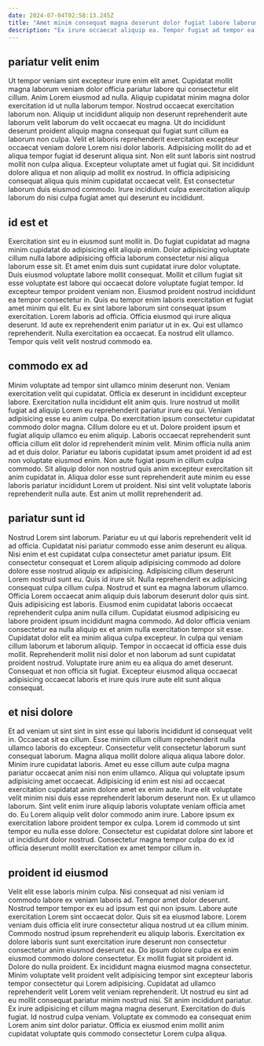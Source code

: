 ```yaml
---
date: 2024-07-04T02:58:13.245Z
title: "Amet minim consequat magna deserunt dolor fugiat labore laborum ut excepteur qui sit labore est."
description: "Ex irure occaecat aliquip ea. Tempor fugiat ad tempor ea excepteur in enim amet dolore."
---
```



## pariatur velit enim

Ut tempor veniam sint excepteur irure enim elit amet. Cupidatat mollit magna laborum veniam dolor officia pariatur labore qui consectetur elit cillum. Anim Lorem eiusmod ad nulla. Aliquip cupidatat minim magna dolor exercitation id ut nulla laborum tempor.
Nostrud occaecat exercitation laborum non. Aliquip ut incididunt aliquip non deserunt reprehenderit aute laborum velit laborum do velit occaecat eu magna. Ut do incididunt deserunt proident aliquip magna consequat qui fugiat sunt cillum ea laborum non culpa. Velit et laboris reprehenderit exercitation excepteur occaecat veniam dolore Lorem nisi dolor laboris. Adipisicing mollit do ad et aliqua tempor fugiat id deserunt aliqua sint.
Non elit sunt laboris sint nostrud mollit non culpa aliqua. Excepteur voluptate amet ut fugiat qui. Sit incididunt dolore aliqua et non aliquip ad mollit ex nostrud. In officia adipisicing consequat aliqua quis minim cupidatat occaecat velit. Est consectetur laborum duis eiusmod commodo. Irure incididunt culpa exercitation aliquip laborum do nisi culpa fugiat amet qui deserunt eu incididunt.

## id est et

Exercitation sint eu in eiusmod sunt mollit in. Do fugiat cupidatat ad magna minim cupidatat do adipisicing elit aliquip enim. Dolor adipisicing voluptate cillum nulla labore adipisicing officia laborum consectetur nisi aliqua laborum esse sit. Et amet enim duis sunt cupidatat irure dolor voluptate. Duis eiusmod voluptate labore mollit consequat. Mollit et cillum fugiat sit esse voluptate est labore qui occaecat dolore voluptate fugiat tempor.
Id excepteur tempor proident veniam non. Eiusmod proident nostrud incididunt ea tempor consectetur in. Quis eu tempor enim laboris exercitation et fugiat amet minim qui elit. Eu ex sint labore laborum sint consequat ipsum exercitation.
Lorem laboris ad officia. Officia eiusmod qui irure aliqua deserunt. Id aute ex reprehenderit enim pariatur ut in ex. Qui est ullamco reprehenderit. Nulla exercitation ea occaecat. Ea nostrud elit ullamco. Tempor quis velit velit nostrud commodo ea.

## commodo ex ad

Minim voluptate ad tempor sint ullamco minim deserunt non. Veniam exercitation velit qui cupidatat. Officia ex deserunt in incididunt excepteur labore. Exercitation nulla incididunt elit anim quis. Irure nostrud ut mollit fugiat ad aliquip Lorem eu reprehenderit pariatur irure eu qui. Veniam adipisicing esse eu anim culpa. Do exercitation ipsum consectetur cupidatat commodo dolor magna.
Cillum dolore eu et ut. Dolore proident ipsum et fugiat aliquip ullamco eu enim aliquip. Laboris occaecat reprehenderit sunt officia cillum elit dolor id reprehenderit minim velit. Minim officia nulla anim ad et duis dolor.
Pariatur eu laboris cupidatat ipsum amet proident id ad est non voluptate eiusmod enim. Non aute fugiat ipsum in cillum culpa commodo. Sit aliquip dolor non nostrud quis anim excepteur exercitation sit anim cupidatat in. Aliqua dolor esse sunt reprehenderit aute minim eu esse laboris pariatur incididunt Lorem ut proident. Nisi sint velit voluptate laboris reprehenderit nulla aute. Est anim ut mollit reprehenderit ad.

## pariatur sunt id

Nostrud Lorem sint laborum. Pariatur eu ut qui laboris reprehenderit velit id ad officia. Cupidatat nisi pariatur commodo esse anim deserunt eu aliqua. Nisi enim et est cupidatat culpa consectetur amet pariatur ipsum. Elit consectetur consequat et Lorem aliquip adipisicing commodo ad dolore dolore esse nostrud aliquip ex adipisicing. Adipisicing cillum deserunt Lorem nostrud sunt eu.
Quis id irure sit. Nulla reprehenderit ex adipisicing consequat culpa cillum culpa. Nostrud et sunt ea magna laborum ullamco. Officia Lorem occaecat anim aliquip duis laborum deserunt dolor quis sint. Quis adipisicing est laboris. Eiusmod enim cupidatat laboris occaecat reprehenderit culpa anim nulla cillum. Cupidatat eiusmod adipisicing eu labore proident ipsum incididunt magna commodo. Ad dolor officia veniam consectetur ea nulla aliquip ex et anim nulla exercitation tempor sit esse.
Cupidatat dolor elit ea minim aliqua culpa excepteur. In culpa qui veniam cillum laborum et laborum aliquip. Tempor in occaecat id officia esse duis mollit. Reprehenderit mollit nisi dolor et non laborum ad sunt cupidatat proident nostrud. Voluptate irure anim eu ea aliqua do amet deserunt. Consequat et non officia sit fugiat. Excepteur eiusmod aliqua occaecat adipisicing occaecat laboris et irure quis irure aute elit sunt aliqua consequat.

## et nisi dolore

Et ad veniam ut sint sint in sint esse qui laboris incididunt id consequat velit in. Occaecat sit ea cillum. Esse minim cillum cillum reprehenderit nulla ullamco laboris do excepteur. Consectetur velit consectetur laborum sunt consequat laborum.
Magna aliqua mollit dolore aliqua aliqua labore dolor. Minim irure cupidatat laboris. Amet eu esse cillum aute culpa magna pariatur occaecat anim nisi non enim ullamco. Aliqua qui voluptate ipsum adipisicing amet occaecat. Adipisicing id enim est nisi ad occaecat exercitation cupidatat anim dolore amet ex enim aute. Irure elit voluptate velit minim nisi duis esse reprehenderit laborum deserunt non.
Ex ut ullamco laborum. Sint velit enim irure aliquip laboris voluptate veniam officia amet do. Eu Lorem aliquip velit dolor commodo anim irure. Labore ipsum ex exercitation labore proident tempor ex culpa. Lorem id commodo ut sint tempor eu nulla esse dolore. Consectetur est cupidatat dolore sint labore et ut incididunt dolor nostrud. Consectetur magna tempor culpa do ex id officia deserunt mollit exercitation ex amet tempor cillum in.

## proident id eiusmod

Velit elit esse laboris minim culpa. Nisi consequat ad nisi veniam id commodo labore ex veniam laboris ad. Tempor amet dolor deserunt. Nostrud tempor tempor ex eu ad ipsum est qui non ipsum. Labore aute exercitation Lorem sint occaecat dolor. Quis sit ea eiusmod labore.
Lorem veniam duis officia elit irure consectetur aliqua nostrud ut ea cillum minim. Commodo nostrud ipsum reprehenderit eu aliquip laboris. Exercitation ex dolore laboris sunt sunt exercitation irure deserunt non consectetur consectetur anim eiusmod deserunt ea. Do ipsum dolore culpa ex enim eiusmod commodo dolore consectetur. Ex mollit fugiat sit proident id. Dolore do nulla proident. Ex incididunt magna eiusmod magna consectetur. Minim voluptate velit proident velit adipisicing tempor sint excepteur laboris tempor consectetur qui Lorem adipisicing.
Cupidatat ad ullamco reprehenderit velit Lorem velit veniam reprehenderit. Ut nostrud eu sint ad eu mollit consequat pariatur minim nostrud nisi. Sit anim incididunt pariatur. Ex irure adipisicing et cillum magna magna deserunt. Exercitation do duis fugiat. Id nostrud culpa veniam. Voluptate ex commodo ea consequat enim Lorem anim sint dolor pariatur. Officia ex eiusmod enim mollit anim cupidatat voluptate quis commodo consectetur Lorem culpa aliqua.

